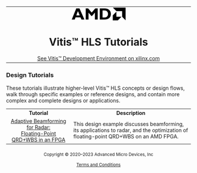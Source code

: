 <table class="sphinxhide" width="100%">
 <tr>
   <td align="center"><img src="https://raw.githubusercontent.com/Xilinx/Image-Collateral/main/xilinx-logo.png" width="30%"/><h1> Vitis™ HLS Tutorials </h1>
   <a href="https://www.xilinx.com/products/design-tools/vitis.html">See Vitis™ Development Environment on xilinx.com</a> </td>
 </tr>
</table>


### Design Tutorials

These tutorials illustrate higher-level Vitis™ HLS concepts or design flows, walk through specific examples or reference designs, and contain more complex and complete designs or applications.

 <table style="width:100%">
 <tr>
 <td width="35%" align="center"><b>Tutorial</b>
 <td width="65%" align="center"><b>Description</b>
 </tr>
 <tr>
 <td align="center"><a href="./02_Beamformer/">Adaptive Beamforming for Radar:<br>Floating-Point QRD+WBS in an FPGA</a></td>
 <td>This design example discusses beamforming, its applications to radar, and the optimization of floating-point QRD+WBS on an AMD FPGA.</td>
 </tr>
 </table>
 
<p class="sphinxhide" align="center"><sub>Copyright © 2020–2023 Advanced Micro Devices, Inc</sub></p>

<p class="sphinxhide" align="center"><sup><a href="https://www.amd.com/en/corporate/copyright">Terms and Conditions</a></sup></p>
